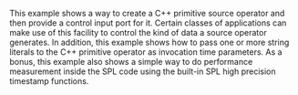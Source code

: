 This example shows a way to create a C++ primitive source operator and then provide a control input port for it. Certain classes of applications can make use of this facility to control the kind of data a source operator generates. In addition, this example shows how to pass one or more string literals to the C++ primitive operator as invocation time parameters. As a bonus, this example also shows a simple way to do performance measurement inside the SPL code using the built-in SPL high precision timestamp functions.

